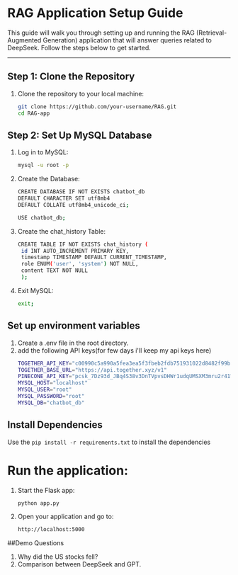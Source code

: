 # RAG Application Setup Guide

This guide will walk you through setting up and running the RAG (Retrieval-Augmented Generation) application that will answer queries related to DeepSeek. Follow the steps below to get started.


---


## Step 1: Clone the Repository

1. Clone the repository to your local machine:
   ```bash
   git clone https://github.com/your-username/RAG.git
   cd RAG-app

## Step 2: Set Up MySQL Database

1. Log in to MySQL:

    ```bash
    mysql -u root -p
2. Create the Database:
     ```bash
    CREATE DATABASE IF NOT EXISTS chatbot_db 
    DEFAULT CHARACTER SET utf8mb4 
    DEFAULT COLLATE utf8mb4_unicode_ci;
     
    USE chatbot_db;
3. Create the chat_history Table:

   ```bash
   CREATE TABLE IF NOT EXISTS chat_history (
    id INT AUTO_INCREMENT PRIMARY KEY,
    timestamp TIMESTAMP DEFAULT CURRENT_TIMESTAMP,
    role ENUM('user', 'system') NOT NULL,
    content TEXT NOT NULL
    );
4. Exit MySQL:
   ```bash
   exit;


## Set up environment variables
1. Create a .env file in the root directory.
2. add the following API keys(for few days i'll keep my api keys here)
   ```bash
   TOGETHER_API_KEY="c00990c5a990a5fea3ea5f3fbeb2fdb751931022d8482f99bd3f6bbc649f9305"
   TOGETHER_BASE_URL="https://api.together.xyz/v1"
   PINECONE_API_KEY="pcsk_7Dz93d_JBq4S38v3DnTVpvsDHWr1udqUMSXM3mru2r41WpRimSaGGCe3tQC8X1zjVebdh2"
   MYSQL_HOST="localhost"
   MYSQL_USER="root"
   MYSQL_PASSWORD="root"
   MYSQL_DB="chatbot_db"

## Install Dependencies
Use the `pip install -r requirements.txt` to install the dependencies


# Run the application:
1. Start the Flask app:
   ```bash
   python app.py

2. Open your application and go to:
   ```bash
   http://localhost:5000

##Demo Questions
1) Why did the US stocks fell?
2) Comparison between DeepSeek and GPT.



   
